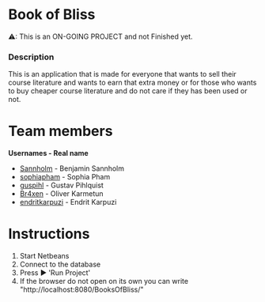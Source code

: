 # Book of Bliss
⚠: This is an ON-GOING PROJECT and not Finished yet.

### Description
This is an application that is made for everyone that wants to sell their course literature and wants to earn that extra money or for those who wants to buy cheaper course literature and do not care if they has been used or not.

# Team members
**Usernames  - Real name**
- [Sannholm](https://github.com/Sannholm) - Benjamin Sannholm
- [sophiapham](https://github.com/sophiapham) - Sophia Pham 
- [guspihl](https://github.com/guspihl)  - Gustav Pihlquist
- [Br4xen](https://github.com/Br4xen)  - Oliver Karmetun
- [endritkarpuzi](https://github.com/endritkarpuzi)  - Endrit Karpuzi

# Instructions

1. Start Netbeans
2. Connect to the database
3. Press ▶ 'Run Project'
4. If the browser do not open on its own you can write "http://localhost:8080/BooksOfBliss/"
